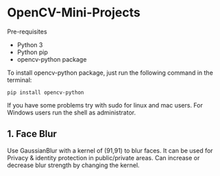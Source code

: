 # OpenCV-Mini-Projects
Pre-requisites
- Python 3
- Python pip
- opencv-python package

To install opencv-python package, just run the following command in the terminal:

`pip install opencv-python`

If you have some problems try with sudo for linux and mac users. For Windows users run the shell as administrator.

## 1. Face Blur

Use GaussianBlur with a kernel of (91,91) to blur faces. It can be used for Privacy & identity protection in public/private areas. Can increase or decrease blur strength by changing the kernel.
